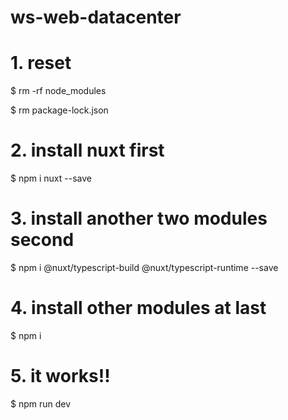 # ws-web-datacenter

# 1. reset
$ rm -rf node_modules

$ rm package-lock.json

# 2. install nuxt first
$ npm i nuxt --save

# 3. install another two modules second
$ npm i @nuxt/typescript-build @nuxt/typescript-runtime --save

# 4. install other modules at last
$ npm i

# 5. it works!!
$ npm run dev